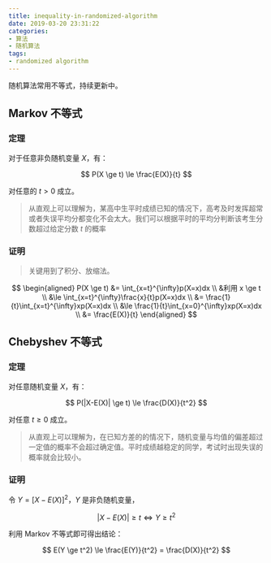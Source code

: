 ```yaml
---
title: inequality-in-randomized-algorithm
date: 2019-03-20 23:31:22
categories:
- 算法
- 随机算法
tags:
- randomized algorithm
---
```


随机算法常用不等式，持续更新中。

<!-- more -->

## Markov 不等式

### 定理

对于任意非负随机变量 $X$，有：

$$
P(X \ge t) \le \frac{E(X)}{t}
$$

对任意的 $t>0$ 成立。

> 从直观上可以理解为，某高中生平时成绩已知的情况下，高考及时发挥超常或者失误平均分都变化不会太大。我们可以根据平时的平均分判断该考生分数超过给定分数 $t$ 的概率

### 证明

> 关键用到了积分、放缩法。

$$
\begin{aligned}
    P(X \ge t) 
    &= \int_{x=t}^{\infty}p(X=x)dx \\
    &利用 x \ge t \\
    &\le \int_{x=t}^{\infty}\frac{x}{t}p(X=x)dx \\
    &= \frac{1}{t}\int_{x=t}^{\infty}xp(X=x)dx \\
    &\le \frac{1}{t}\int_{x=0}^{\infty}xp(X=x)dx \\
    &= \frac{E(X)}{t}
\end{aligned}
$$

## Chebyshev 不等式

### 定理

对任意随机变量 $X$，有：

$$
P(|X-E(X)| \ge t) \le \frac{D(X)}{t^2}
$$

对任意 $t \ge 0$ 成立。

> 从直观上可以理解为，在已知方差的的情况下，随机变量与均值的偏差超过一定值的概率不会超过确定值。平时成绩越稳定的同学，考试时出现失误的概率就会比较小。

### 证明

令 $Y = [X-E(X)]^2$，$Y$ 是非负随机变量，

$$
|X-E(X)| \ge t \iff Y \ge t^2
$$

利用 Markov 不等式即可得出结论：

$$
E(Y \ge t^2) \le \frac{E(Y)}{t^2} = \frac{D(X)}{t^2}
$$